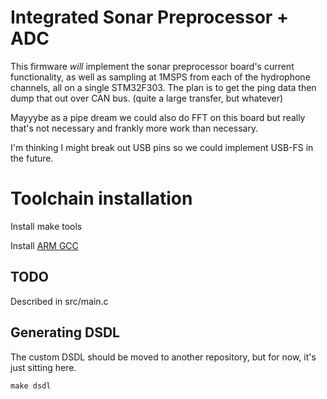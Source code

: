# Integrated Sonar Preprocessor + ADC #

This firmware _will_ implement the sonar preprocessor board's current
functionality, as well as sampling at 1MSPS from each of the hydrophone
channels, all on a single STM32F303.
The plan is to get the ping data then dump that out over CAN bus.
(quite a large transfer, but whatever)

Mayyybe as a pipe dream we could also do FFT on this board but really
that's not necessary and frankly more work than necessary.

I'm thinking I might break out USB pins so we could implement USB-FS
in the future.

# Toolchain installation

Install make tools

Install [ARM GCC](https://developer.arm.com/tools-and-software/open-source-software/developer-tools/gnu-toolchain/gnu-rm/downloads)


## TODO

Described in src/main.c

## Generating DSDL

The custom DSDL should be moved to another repository, but for now, it's just sitting here.

```
make dsdl
```